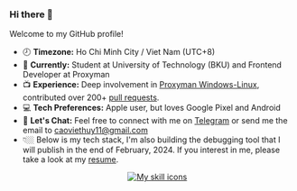### Hi there 👋

Welcome to my GitHub profile!

- 🕗 **Timezone:** Ho Chi Minh City / Viet Nam (UTC+8)
- 📖 **Currently:** Student at University of Technology (BKU) and Frontend Developer at Proxyman
- 📺 **Experience:** Deep involvement in [Proxyman Windows-Linux](https://github.com/ProxymanApp/proxyman-windows-linux), contributed over 200+ [pull requests](https://github.com/ProxymanApp/proxyman-windows-linux/issues?.q=is%3Aopen+is%3Aissue+label%3A%22%E2%9C%85+Done%22+assignee%3Akics223w1). 
- 💻 **Tech Preferences:** Apple user, but loves Google Pixel and Android
- 💬 **Let's Chat:** Feel free to connect with me on [Telegram](https://t.me/caoviethuy123) or send me the email to caoviethuy11@gmail.com
- 👇🏼 Below is my tech stack, I'm also building the debugging tool that I will publish in the end of February, 2024. If you interest in me, please take a look at my [resume](https://docs.google.com/document/d/1wFmS3Mesn9xeDEia1YywdAfNTvyaCVcF2IkHXNylBiI/edit?usp=sharing).
<div style="display: flex; justify-content: center; margin-left: 20px;">
  <div>
    <a href="#">
      <img alt="My skill icons"
           src="https://skillicons.dev/icons?i=js,ts,c,cpp,py,kotlin,html,css,nodejs,electron,express,md,regex,bash,git,vim,vscode,mongodb" />
    </a>
  </div>
</div>
